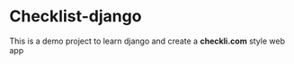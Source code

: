 # Checklist-django
This is a demo project to learn django and create a <strong>checkli.com</strong> style web app
